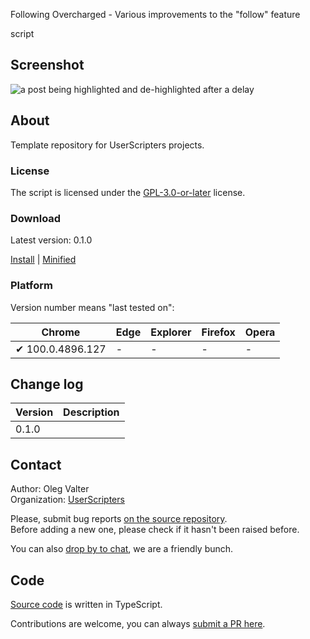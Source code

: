 Following Overcharged - Various improvements to the "follow" feature

script


<!-- thumbnail:  -->
<!-- version: 0.1.0 -->
<!-- tag: script -->
<!-- excerpt: This is a placeholder repository and should be customized upon forking -->

## Screenshot

![a post being highlighted and de-highlighted after a delay](https://i.stack.imgur.com/55TGz.gif)

## About

Template repository for UserScripters projects.

### License

The script is licensed under the [GPL-3.0-or-later](https://spdx.org/licenses/GPL-3.0-or-later) license.

### Download

Latest version: 0.1.0

[Install](https://github.com/userscripters/template/raw/master/dist/modern/index.user.js) | [Minified](https://github.com/userscripters/template/raw/master/dist/modern/index.min.user.js)

### Platform

Version number means "last tested on":

| Chrome | Edge | Explorer | Firefox | Opera |
| - | - | - | - | - |
| ✔ 100.0.4896.127 | - | - | - | - |

## Change log

| Version    | Description |
| ---------- | ----------- |
| 0.1.0 |             |

## Contact

Author: Oleg Valter
<br>Organization: [UserScripters](https://github.com/userscripters)

Please, submit bug reports [on the source repository](https://github.com/userscripters/following-overcharged/issues).
<br>Before adding a new one, please check if it hasn't been raised before.

You can also [drop by to chat](https://chat.stackoverflow.com/rooms/214345), we are a friendly bunch.

## Code

[Source code](https://github.com/userscripters/following-overcharged/blob/master/src/index.ts) is written in TypeScript.

Contributions are welcome, you can always [submit a PR here](https://github.com/userscripters/following-overcharged/pulls).